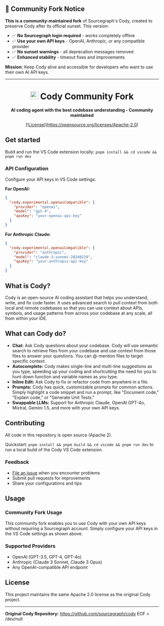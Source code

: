 ## 🚀 Community Fork Notice

**This is a community-maintained fork** of Sourcegraph's Cody, created to preserve Cody after its official sunset. This version:

- ✅ **No Sourcegraph login required** - works completely offline
- ✅ **Use your own API keys** - OpenAI, Anthropic, or any compatible provider  
- ✅ **No sunset warnings** - all deprecation messages removed
- ✅ **Enhanced stability** - timeout fixes and improvements

**Mission:** Keep Cody alive and accessible for developers who want to use their own AI API keys.

---

<div align=center>

# <img src="https://storage.googleapis.com/sourcegraph-assets/cody/20230417/logomark-default.svg" width="26"> Cody Community Fork

**AI coding agent with the best codebase understanding - Community maintained**

[\![License](https://img.shields.io/badge/License-Apache_2.0-blue.svg)](https://opensource.org/licenses/Apache-2.0)

</div>

## Get started

Build and run the VS Code extension locally: `pnpm install && cd vscode && pnpm run dev`

### API Configuration

Configure your API keys in VS Code settings:

**For OpenAI:**
```json
{
  "cody.experimental.openaiCompatible": {
    "provider": "openai", 
    "model": "gpt-4",
    "apiKey": "your-openai-api-key"
  }
}
```

**For Anthropic Claude:**
```json
{
  "cody.experimental.openaiCompatible": {
    "provider": "anthropic",
    "model": "claude-3-sonnet-20240229", 
    "apiKey": "your-anthropic-api-key"
  }
}
```

## What is Cody?

Cody is an open-source AI coding assistant that helps you understand, write, and fix code faster. It uses advanced search to pull context from both local and remote codebases so that you can use context about APIs, symbols, and usage patterns from across your codebase at any scale, all from within your IDE.

## What can Cody do?

- **Chat:** Ask Cody questions about your codebase. Cody will use semantic search to retrieve files from your codebase and use context from those files to answer your questions. You can @-mention files to target specific context.
- **Autocomplete:** Cody makes single-line and multi-line suggestions as you type, speeding up your coding and shortcutting the need for you to hunt down function and variable names as you type.
- **Inline Edit:** Ask Cody to fix or refactor code from anywhere in a file.
- **Prompts:** Cody has quick, customizable prompts for common actions. Simply highlight a code snippet and run a prompt, like "Document code," "Explain code," or "Generate Unit Tests."
- **Swappable LLMs:** Support for Anthropic Claude, OpenAI GPT-4o, Mixtral, Gemini 1.5, and more with your own API keys.

## Contributing

All code in this repository is open source (Apache 2).

Quickstart: `pnpm install && pnpm build && cd vscode && pnpm run dev` to run a local build of the Cody VS Code extension.

### Feedback

- [File an issue](https://github.com/cdinhoo/cody-community-fork/issues) when you encounter problems
- Submit pull requests for improvements
- Share your configurations and tips

## Usage

### Community Fork Usage

This community fork enables you to use Cody with your own API keys without requiring a Sourcegraph account. Simply configure your API keys in the VS Code settings as shown above.

### Supported Providers

- OpenAI (GPT-3.5, GPT-4, GPT-4o)
- Anthropic (Claude 3 Sonnet, Claude 3 Opus)  
- Any OpenAI-compatible API endpoint

## License

This project maintains the same Apache 2.0 license as the original Cody project.

---

**Original Cody Repository:** https://github.com/sourcegraph/cody
EOF < /dev/null